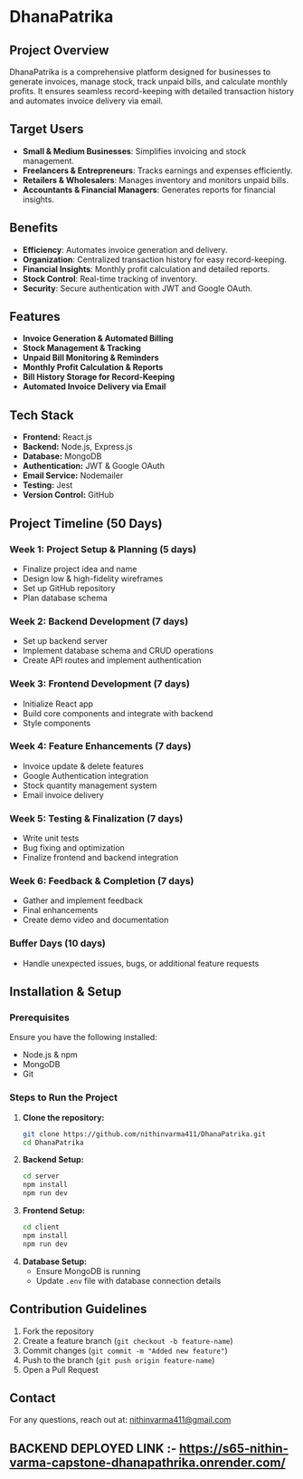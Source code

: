 # DhanaPatrika

## Project Overview

DhanaPatrika is a comprehensive platform designed for businesses to generate invoices, manage stock, track unpaid bills, and calculate monthly profits. It ensures seamless record-keeping with detailed transaction history and automates invoice delivery via email.

## Target Users

- **Small & Medium Businesses**: Simplifies invoicing and stock management.
- **Freelancers & Entrepreneurs**: Tracks earnings and expenses efficiently.
- **Retailers & Wholesalers**: Manages inventory and monitors unpaid bills.
- **Accountants & Financial Managers**: Generates reports for financial insights.

## Benefits

- **Efficiency**: Automates invoice generation and delivery.
- **Organization**: Centralized transaction history for easy record-keeping.
- **Financial Insights**: Monthly profit calculation and detailed reports.
- **Stock Control**: Real-time tracking of inventory.
- **Security**: Secure authentication with JWT and Google OAuth.

## Features

- **Invoice Generation & Automated Billing**
- **Stock Management & Tracking**
- **Unpaid Bill Monitoring & Reminders**
- **Monthly Profit Calculation & Reports**
- **Bill History Storage for Record-Keeping**
- **Automated Invoice Delivery via Email**

## Tech Stack

- **Frontend:** React.js
- **Backend:** Node.js, Express.js
- **Database:** MongoDB
- **Authentication:** JWT & Google OAuth
- **Email Service:** Nodemailer
- **Testing:** Jest
- **Version Control:** GitHub

## Project Timeline (50 Days)

### Week 1: Project Setup & Planning (5 days)

- Finalize project idea and name
- Design low & high-fidelity wireframes
- Set up GitHub repository
- Plan database schema

### Week 2: Backend Development (7 days)

- Set up backend server
- Implement database schema and CRUD operations
- Create API routes and implement authentication

### Week 3: Frontend Development (7 days)

- Initialize React app
- Build core components and integrate with backend
- Style components

### Week 4: Feature Enhancements (7 days)

- Invoice update & delete features
- Google Authentication integration
- Stock quantity management system
- Email invoice delivery

### Week 5: Testing & Finalization (7 days)

- Write unit tests
- Bug fixing and optimization
- Finalize frontend and backend integration

### Week 6: Feedback & Completion (7 days)

- Gather and implement feedback
- Final enhancements
- Create demo video and documentation

### Buffer Days (10 days)

- Handle unexpected issues, bugs, or additional feature requests

## Installation & Setup

### Prerequisites

Ensure you have the following installed:

- Node.js & npm
- MongoDB
- Git

### Steps to Run the Project

1. **Clone the repository:**
   ```sh
   git clone https://github.com/nithinvarma411/DhanaPatrika.git
   cd DhanaPatrika
   ```
2. **Backend Setup:**
   ```sh
   cd server
   npm install
   npm run dev
   ```
3. **Frontend Setup:**
   ```sh
   cd client
   npm install
   npm run dev
   ```
4. **Database Setup:**
   - Ensure MongoDB is running
   - Update `.env` file with database connection details

## Contribution Guidelines

1. Fork the repository
2. Create a feature branch (`git checkout -b feature-name`)
3. Commit changes (`git commit -m "Added new feature"`)
4. Push to the branch (`git push origin feature-name`)
5. Open a Pull Request

## Contact

For any questions, reach out at: nithinvarma411@gmail.com

## BACKEND DEPLOYED LINK :- https://s65-nithin-varma-capstone-dhanapathrika.onrender.com/